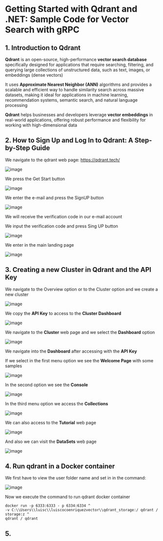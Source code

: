 # Getting Started with Qdrant and .NET: Sample Code for Vector Search with gRPC

## 1. Introduction to Qdrant

**Qdrant** is an open-source, high-performance **vector search database** specifically designed for applications that require searching, filtering, and querying large collections of unstructured data, such as text, images, or embeddings (dense vectors)

It uses **Approximate Nearest Neighbor (ANN)** algorithms and provides a scalable and efficient way to handle similarity search across massive datasets, making it ideal for applications in machine learning, recommendation systems, semantic search, and natural language processing

**Qdrant** helps businesses and developers leverage **vector embeddings** in real-world applications, offering robust performance and flexibility for working with high-dimensional data

## 2. How to Sign Up and Log In to Qdrant: A Step-by-Step Guide

We navigate to the qdrant web page: https://qdrant.tech/

![image](https://github.com/user-attachments/assets/1916e362-2697-4779-9ab3-a958cd416d1f)

We press the Get Start button 

![image](https://github.com/user-attachments/assets/34543537-ed42-4a44-8945-ad168483e909)

We enter the e-mail and press the SignUP button 

![image](https://github.com/user-attachments/assets/329b23d1-3a03-42de-8d4a-fbe221441498)

We will receive the verification code in our e-mail account

We input the verification code and press Sing UP button

![image](https://github.com/user-attachments/assets/d007beb1-4245-460d-9823-b15350d6bebb)

We enter in the main landing page 

![image](https://github.com/user-attachments/assets/2b0b5067-0997-4fe7-994b-7ef84b652b65)

## 3. Creating a new Cluster in Qdrant and the API Key

We navigate to the Overview option or to the Cluster option and we create a new cluster

![image](https://github.com/user-attachments/assets/49afb267-7033-43b2-9b49-7bd7a2872fe7)

We copy the **API Key** to access to the **Cluster Dashboard**

![image](https://github.com/user-attachments/assets/03f96a32-aa9b-49ef-9947-4c58171d8c7b)

We navigate to the **Cluster** web page and we select the **Dashboard** option

![image](https://github.com/user-attachments/assets/f7d1217a-fc1d-4b95-a4b2-eb31e707aa45)

We navigate into the **Dashboard** after accessing with the **API Key**

If we select in the first menu option we see the **Welcome Page** with some samples

![image](https://github.com/user-attachments/assets/eda8f1c5-a66c-4088-a3f9-a689137bed1d)

In the second option we see the **Console**

![image](https://github.com/user-attachments/assets/d912882c-dda7-402f-99b3-589462ce6e1a)

In the third menu option we access the **Collections**

![image](https://github.com/user-attachments/assets/fac943ae-33fd-439c-bb23-c74ca22d6c42)

We can also access to the **Tutorial** web page

![image](https://github.com/user-attachments/assets/b3d16bb8-07f0-4d47-b260-9a6fcec9dcb2)

And also we can visit the **DataSets** web page

![image](https://github.com/user-attachments/assets/1c0e29b8-1bb8-496f-91c6-7f20e34ab3ca)

## 4. Run qdrant in a Docker container

We first have to view the user folder name and set in in the command:

![image](https://github.com/user-attachments/assets/f1ec286f-9c8d-4277-85e0-fee34451ac8f)

Now we execute the command to run qdrant docker container

```
docker run -p 6333:6333 - p 6334:6334 ^
-v C:\\Users\\luisc\\luiscocoenriquezvector\\qdrant_storage:/ qdrant / storage:z ^
qdrant / qdrant
```

## 5.

